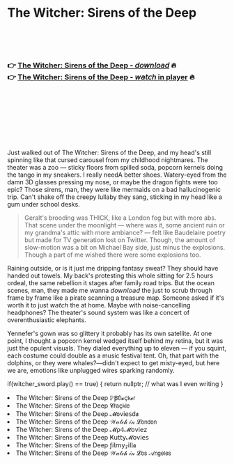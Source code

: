 <h1>The Witcher: Sirens of the Deep</h1>

<br><br><br>

<h3>👉 <a href="https://Brandons-scanofitex1972.github.io/afliwexyog/">The Witcher: Sirens of the Deep - 𝘥𝘰𝘸𝘯𝘭𝘰𝘢𝘥</a> 🔥<br>
👉 <a href="https://Brandons-scanofitex1972.github.io/afliwexyog/">The Witcher: Sirens of the Deep - 𝘸𝘢𝘵𝘤𝘩 in player</a> 🔥
</h3>



<br><br><br><br><br><br><br>


Just walked out of The Witcher: Sirens of the Deep, and my head's still spinning like that cursed carousel from my childhood nightmares. The theater was a zoo — sticky floors from spilled soda, popcorn kernels doing the tango in my sneakers. I really needA better shoes. Watery-eyed from the damn 3D glasses pressing my nose, or maybe the dragon fights were too epic? Those sirens, man, they were like mermaids on a bad hallucinogenic trip. Can't shake off the creepy lullaby they sang, sticking in my head like a gum under school desks.

> Geralt's brooding was THICK, like a London fog but with more abs. That scene under the moonlight — where was it, some ancient ruin or my grandma's attic with more ambiance? — felt like Baudelaire poetry but made for TV generation lost on Twitter. Though, the amount of slow-motion was a bit on Michael Bay side, just minus the explosions. Though a part of me wished there were some explosions too.

Raining outside, or is it just me dripping fantasy sweat? They should have handed out towels. My back's protesting this whole sitting for 2.5 hours ordeal, the same rebellion it stages after family road trips. But the ocean scenes, man, they made me wanna 𝘥𝘰𝘸𝘯𝘭𝘰𝘢𝘥 the   just to scrub through frame by frame like a pirate scanning a treasure map. Someone asked if it's worth it to just 𝘸𝘢𝘵𝘤𝘩 the   at home. Maybe with noise-cancelling headphones? The theater's sound system was like a concert of overenthusiastic elephants.

Yennefer's gown was so glittery it probably has its own satellite. At one point, I thought a popcorn kernel wedged itself behind my retina, but it was just the opulent visuals. They dialed everything up to eleven — if you squint, each costume could double as a music festival tent. Oh, that part with the dolphins, or they were whales?—didn't expect to get misty-eyed, but here we are, emotions like unplugged wires sparking randomly.

if(witcher_sword.play() == true) {
    return  nullptr; // what was I even writing
}

<li>The Witcher: Sirens of the Deep 𝙿Ꞵť𝗅𝓸ç𝗄𝓮𝗋</li>
<li>The Witcher: Sirens of the Deep 𝓒𝗋𝖺ç𝗄𝗅𝖾</li>
<li>The Witcher: Sirens of the Deep 𝓜𝗈ν𝗂𝖾𝗌ԁ𝖆</li>
<li>The Witcher: Sirens of the Deep 𝒲𝒶𝓉𝒸𝒽 𝒾𝓃 𝓛𝗈𝗇𝖽𝗈𝗇</li>
<li>The Witcher: Sirens of the Deep 𝓜ρ𝟜𝓜𝗈ν𝗂𝖾𝗓</li>
<li>The Witcher: Sirens of the Deep Ҝ𝗎𝗍𝗍𝗒𝓜𝗈ν𝗂𝖾𝗌</li>
<li>The Witcher: Sirens of the Deep ƒ𝗂𝗅𝗆𝗒𝓏𝗂𝗅𝗅𝖆</li>
<li>The Witcher: Sirens of the Deep 𝒲𝒶𝓉𝒸𝒽 𝒾𝓃 𝓛𝗈𝗌 𝒜𝗇𝗀𝖾𝗅𝖾𝗌</li>
